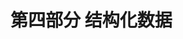 <hgroup>

# <samp class="SANS_Futura_Std_Bold_Condensed_B_11">第四部分</samp> <samp class="SANS_Dogma_OT_Bold_B_11">结构化数据</samp>

</hgroup>
